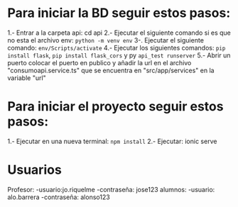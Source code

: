 # Para iniciar la BD seguir estos pasos:
  1.- Entrar a la carpeta api: cd api
  2.- Ejecutar el siguiente comando si es que no esta el archivo env: `python -m venv env`
  3-. Ejecutar el siguiente comando: `env/Scripts/activate`
  4.- Ejecutar los siguientes comandos: `pip install flask`, `pip install flask_cors` y py `api_test runserver`
  5.- Abrir un puerto colocar el puerto en publico y añadir la url en el archivo "consumoapi.service.ts" que se encuentra en "src/app/services" en la variable "url"

# Para iniciar el proyecto seguir estos pasos:
  1.- Ejecutar en una nueva terminal: `npm install`
  2.- Ejecutar: ionic serve

# Usuarios 
  Profesor: -usuario:jo.riquelme -contraseña: jose123
  alumnos: -usuario: alo.barrera -contraseña: alonso123

